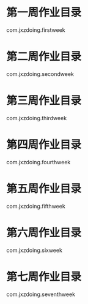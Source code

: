# 第一周作业目录
com.jxzdoing.firstweek

# 第二周作业目录
com.jxzdoing.secondweek

# 第三周作业目录
com.jxzdoing.thirdweek

# 第四周作业目录
com.jxzdoing.fourthweek

# 第五周作业目录
com.jxzdoing.fifthweek

# 第六周作业目录
com.jxzdoing.sixweek

# 第七周作业目录
com.jxzdoing.seventhweek